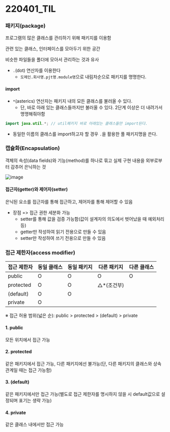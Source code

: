 # 220401_TIL

### 패키지(package)

프로그램의 많은 클래스를 관리하기 위해 패키지를 이용함

관련 있는 클래스, 인터페이스를 모아두기 위한 공간

비슷한 파일들을 폴더에 모아서 관리하는 것과 유사

- `.`(dot) 연산자를 이용한다
  - `도메인.회사명.pjt명.module명`으로 내림차순으로 패키지를 명명한다.

#### import

- `*`(asterics) 연산자는 패키지 내의 모든 클래스를 불러올 수 있다.
  - 단, 바로 아래 있는 클래스들까지만 불러올 수 있다. 2단계 이상은 더 내려가서 명명해줘야함

```java
import java.util.*; // util패키지 바로 아래있는 클래스들만 import된다.
```

- 동일한 이름의 클래스를 import하고자 할 경우 `.`을 활용한 풀 패키지명을 쓴다.



### 캡슐화(Encapsulation)

객체의 속성(data fields)와 기능(method)를 하나로 묶고 실제 구현 내용을 외부로부터 감추어 은닉하는 것

![image](https://user-images.githubusercontent.com/93081720/161289309-7753d1da-ee11-4d91-81b0-bc32d0235cd9.png)

#### 접근자(getter)와 제어자(setter)

은닉된 요소를 접근자를 통해 접근하고, 제어자를 통해 제어할 수 있음

- 장점 => 접근 권한 세분화 가능
  - setter를 통해 값을 검증 가능함(값이 설계자의 의도에서 벗어났을 때 예외처리 등)
  - getter만 작성하여 읽기 전용으로 만들 수 있음
  - setter만 작성하여 쓰기 전용으로 만들 수 있음



### 접근 제한자(access modifier)

| 접근 제한자 | 동일 클래스 | 동일 패키지 | 다른 패키지 | 다른 클래스 |
| ----------- | ----------- | ----------- | ----------- | ----------- |
| public      | O           | O           | O           | O           |
| protected   | O           | O           | △*(조건부)  |             |
| (default)   | O           | O           |             |             |
| private     | O           |             |             |             |

※ 접근 허용 범위(넓은 순): public > protected > (default) > private

#### 1. public

모든 위치에서 접근 가능

#### 2. protected

같은 패키지에서 접근 가능, 다른 패키지에선 불가능(단, 다른 패키지의 클래스와 상속 관계일 때는 접근 가능함)

#### 3. (default)

같은 패키지에서만 접근 가능(별도로 접근 제한자를 명시하지 않을 시 default값으로 설정되며 표기는 생략 가능)

#### 4. private

같은 클래스 내에서만 접근 가능

